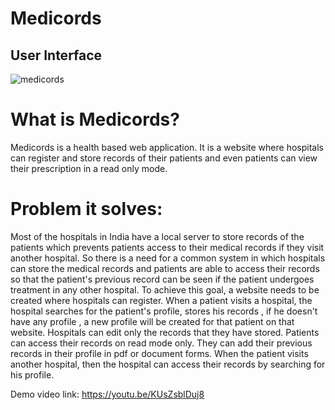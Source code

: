 # Medicords

## User Interface 
![medicords](https://user-images.githubusercontent.com/83568576/135726337-9f510f62-e9fa-40cb-8229-52f64378bec7.jpeg)


# What is Medicords?

Medicords is a health based web application. It is a website where hospitals can register and store records of their patients and even patients can view their prescription in a read only mode.


# Problem it solves:

Most of the hospitals in India have a local server to store records of the patients which prevents patients access to their medical records if they visit another hospital. So there is a need for a common system in which hospitals can store the medical records and patients are able to access their records so that the patient's previous record can be seen if the patient undergoes treatment in any other hospital. To achieve this goal, a website needs to be created where hospitals can register. When a patient visits a hospital, the hospital searches for the patient's profile, stores his records , if he doesn't have any profile , a new profile will be created for that patient on that website. Hospitals can edit only the records that they have stored. Patients can access their records on read mode only. They can add their previous records in their profile in pdf or document forms. When the patient visits another hospital, then the hospital can access their records by searching for his profile.


Demo video link:
https://youtu.be/KUsZsblDuj8

